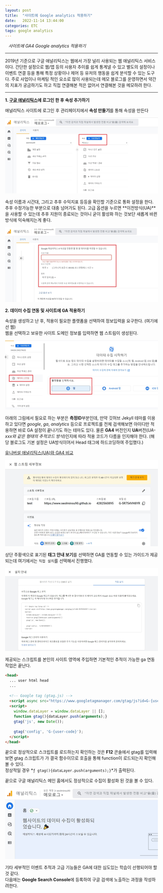 ```yaml
---
layout: post
title:  "사이트에 Google analytics 적용하기"
date:   2022-11-14 13:44:00
categories: ETC
tags: google analytics
---
```



<i class="fa-regular fa-circle-check" style="margin-right:0.7rem"></i>*사이트에 GA4 Google analytics 적용하기*

---

2019년 기준으로 구글 애널리틱스는 웹에서 가장 널리 사용되는 웹 애널리틱스 서비스이다. 간단한 설정으로 웹/앱 등의 사용자
추이를 쉽게 통계낼 수 있고 별도의 설정이나 이벤트 연결 등을 통해 특정 상황이나 제어 등 유저의 행동을 쉽게 분석할 수 있는 도구다. 주로 사업이나 마케팅 적인 요소로 많이 사용되는데 메모 블로그를 운영하면서 약간의 지표가 궁금하기도 하고 직접 연결해본 적은 없어서 연결해본 것을 메모하려 한다.

---

**1. [구글 애널리틱스][ga]에 로그인 한 후 속성 추가하기**

애널리틱스 사이트에 로그인 후 관리페이지에서 **속성 만들기**를 통해 속성을 만든다

<a href="/assets/images/8_1.jpg" data-lightbox="falcon9-large" data-title="애널리틱스">
  <img src="/assets/images/8_1.jpg" title="애널리틱스">
</a>

속성 이름과 시간대, 그리고 추후 수익지표 등등을 확인할 기준으로 통화 설정을 한다. 추후 수정가능한 부분으로
대충 넘어가도 된다. 고급 옵션을 누르면 **이전방식(UA)**을 사용할 수 있는데 추후 지원이 종료되는 것이니 굳이 활성화 하는 것보단 새롭게 바뀐 방식에 익숙해지는게 좋다.

<a href="/assets/images/8_2.jpg" data-lightbox="falcon9-large" data-title="속성 생성">
  <img src="/assets/images/8_2.jpg" title="속성 생성">
</a>

**2. 데이터 수집 연동 및 사이트에 GA 적용하기**

속성을 생성하고 난 후, 적용이 필요한 플랫폼을 선택하여 정보입력을 요구한다. (여기에선 웹)   
웹을 선택하고 보유한 사이트 도메인 정보를 입력하면 웹 스트림이 생성된다.

<a href="/assets/images/8_3.jpg" data-lightbox="falcon9-large" data-title="플랫폼 선택">
  <img src="/assets/images/8_3.jpg" title="플랫폼 선택">
</a>

아래의 그림에서 필요로 하는 부분은 **측정ID**부분인데, 만약 깃허브 Jekyll 테마를 이용하고 있다면 *google*, *ga*, *analytics* 등으로 프로젝트를 전체 검색해보면 아이디만 적용하면 바로 GA 설정이 끝나기도 하는 테마도 있다. 물론 **GA4** 버전인지 **UA**버전(*UA-xxx와 같은 형태의 추적코드 방식*)인지에 따라 적용 코드가 다름을 인지해야 한다. (해당 블로그도 기본 설정은 UA방식이어서 Head 태그에 하드코딩하여 주입했다.)   
   
[유니버설 애널리틱스(UA)와 GA4 비교][uagadiff]

<a href="/assets/images/8_4.jpg" data-lightbox="falcon9-large" data-title="웹 스트림">
  <img src="/assets/images/8_4.jpg" title="웹 스트림">
</a>

상단 주황색으로 표기된 **태그 안내 보기**를 선택하면 GA를 연동할 수 있는 가이드가 제공되는데 여기에서는 `직접 설치`를 선택해서 진행했다.

<a href="/assets/images/8_5.jpg" data-lightbox="falcon9-large" data-title="GA 설치">
  <img src="/assets/images/8_5.jpg" title="GA 설치">
</a>

제공되는 스크립트를 본인의 사이트 **<head></head>** 영역에 주입하면 기본적인 추적이 가능한 ga 연동 작업은 끝난다.

```html
<head>
  ... user html head
  ...

  <!-- Google tag (gtag.js) -->
  <script async src="https://www.googletagmanager.com/gtag/js?id=G-{user-code}"></script>
  <script>
    window.dataLayer = window.dataLayer || [];
    function gtag(){dataLayer.push(arguments);}
    gtag('js', new Date());

    gtag('config', 'G-{user-code}');
  </script>
</head>
```

끝으로 정상적으로 스크립트를 로드하는지 확인하는 것은 **F12** 콘솔에서 gtag를 입력해보면 gtag 스크립트가 가 결국 함수이므로 호출을 통해 function이 로드되는지 확인해볼 수 있다.   
정상적일 경우 *`ƒ gtag(){dataLayer.push(arguments);}`*가 출력된다.   
   
끝으로 구글 애널리틱스 메인 홈에서도 정상적으로 수집이 활성화 된 것을 볼 수 있다.

<a href="/assets/images/8_6.jpg" data-lightbox="falcon9-large" data-title="GA 완료">
  <img src="/assets/images/8_6.jpg" title="GA 완료">
</a>

기타 세부적인 이벤트 추적과 고급 기능들은 GA에 대한 심도있는 학습이 선행되어야 할 것 같다.   
다음에는 <span class="text-danger">**Google Search Console**</span>에 등록하여 구글 검색에 노출하는 과정을 작성하려한다.

[ga]: https://analytics.google.com/
[uagadiff]: https://support.google.com/analytics/answer/11986666?hl=en#zippy=%2Cin-this-article